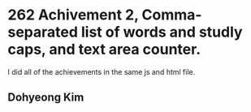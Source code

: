 # 262 Achivement 2, Comma-separated list of words and studly caps, and text area counter.
I did all of the achievements in the same js and html file.

## Dohyeong Kim
